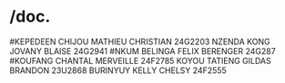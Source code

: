 # /doc.
#KEPEDEEN CHIJOU MATHIEU CHRISTIAN 24G2203
NZENDA KONG JOVANY BLAISE 24G2941
#NKUM BELINGA FELIX BERENGER 24G287
#KOUFANG CHANTAL MERVEILLE 24F2785
KOYOU TATIENG GILDAS BRANDON 23U2868
BURINYUY KELLY CHELSY 24F2555
